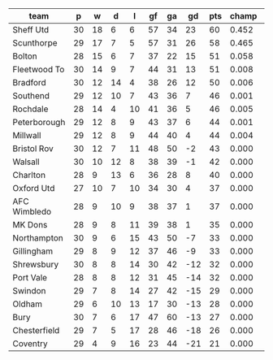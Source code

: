|     team     | p  | w  | d  | l  | gf | ga | gd  | pts | champ | top2  | top3  | top4  |  5-7  | bot4  | bot3  | bot2  |
|--------------|----|----|----|----|----|----|-----|-----|-------|-------|-------|-------|-------|-------|-------|-------|
| Sheff Utd    | 30 | 18 |  6 |  6 | 57 | 34 |  23 |  60 | 0.452 | 0.818 | 0.936 | 0.974 | 0.024 | 0.000 | 0.000 | 0.000|
| Scunthorpe   | 29 | 17 |  7 |  5 | 57 | 31 |  26 |  58 | 0.465 | 0.818 | 0.937 | 0.975 | 0.023 | 0.000 | 0.000 | 0.000|
| Bolton       | 28 | 15 |  6 |  7 | 37 | 22 |  15 |  51 | 0.058 | 0.215 | 0.528 | 0.702 | 0.226 | 0.000 | 0.000 | 0.000|
| Fleetwood To | 30 | 14 |  9 |  7 | 44 | 31 |  13 |  51 | 0.008 | 0.050 | 0.184 | 0.355 | 0.380 | 0.000 | 0.000 | 0.000|
| Bradford     | 30 | 12 | 14 |  4 | 38 | 26 |  12 |  50 | 0.006 | 0.032 | 0.117 | 0.253 | 0.398 | 0.000 | 0.000 | 0.000|
| Southend     | 29 | 12 | 10 |  7 | 43 | 36 |   7 |  46 | 0.001 | 0.009 | 0.039 | 0.107 | 0.302 | 0.000 | 0.000 | 0.000|
| Rochdale     | 28 | 14 |  4 | 10 | 41 | 36 |   5 |  46 | 0.005 | 0.024 | 0.090 | 0.197 | 0.349 | 0.000 | 0.000 | 0.000|
| Peterborough | 29 | 12 |  8 |  9 | 43 | 37 |   6 |  44 | 0.001 | 0.005 | 0.030 | 0.083 | 0.254 | 0.000 | 0.000 | 0.000|
| Millwall     | 29 | 12 |  8 |  9 | 44 | 40 |   4 |  44 | 0.004 | 0.022 | 0.091 | 0.208 | 0.370 | 0.000 | 0.000 | 0.000|
| Bristol Rov  | 30 | 12 |  7 | 11 | 48 | 50 |  -2 |  43 | 0.000 | 0.001 | 0.006 | 0.018 | 0.097 | 0.001 | 0.000 | 0.000|
| Walsall      | 30 | 10 | 12 |  8 | 38 | 39 |  -1 |  42 | 0.000 | 0.000 | 0.003 | 0.010 | 0.080 | 0.002 | 0.000 | 0.000|
| Charlton     | 28 |  9 | 13 |  6 | 36 | 28 |   8 |  40 | 0.000 | 0.002 | 0.014 | 0.043 | 0.175 | 0.000 | 0.000 | 0.000|
| Oxford Utd   | 27 | 10 |  7 | 10 | 34 | 30 |   4 |  37 | 0.000 | 0.003 | 0.019 | 0.057 | 0.195 | 0.000 | 0.000 | 0.000|
| AFC Wimbledo | 28 |  9 | 10 |  9 | 38 | 37 |   1 |  37 | 0.000 | 0.001 | 0.005 | 0.017 | 0.097 | 0.003 | 0.001 | 0.000|
| MK Dons      | 28 |  9 |  8 | 11 | 39 | 38 |   1 |  35 | 0.000 | 0.000 | 0.001 | 0.002 | 0.024 | 0.021 | 0.006 | 0.001|
| Northampton  | 30 |  9 |  6 | 15 | 43 | 50 |  -7 |  33 | 0.000 | 0.000 | 0.000 | 0.000 | 0.002 | 0.104 | 0.047 | 0.017|
| Gillingham   | 29 |  8 |  9 | 12 | 37 | 46 |  -9 |  33 | 0.000 | 0.000 | 0.000 | 0.000 | 0.004 | 0.066 | 0.030 | 0.010|
| Shrewsbury   | 30 |  8 |  8 | 14 | 30 | 42 | -12 |  32 | 0.000 | 0.000 | 0.000 | 0.000 | 0.000 | 0.293 | 0.164 | 0.065|
| Port Vale    | 28 |  8 |  8 | 12 | 31 | 45 | -14 |  32 | 0.000 | 0.000 | 0.000 | 0.000 | 0.001 | 0.221 | 0.117 | 0.045|
| Swindon      | 29 |  7 |  8 | 14 | 27 | 42 | -15 |  29 | 0.000 | 0.000 | 0.000 | 0.000 | 0.000 | 0.495 | 0.333 | 0.177|
| Oldham       | 29 |  6 | 10 | 13 | 17 | 30 | -13 |  28 | 0.000 | 0.000 | 0.000 | 0.000 | 0.000 | 0.501 | 0.335 | 0.176|
| Bury         | 30 |  7 |  6 | 17 | 47 | 60 | -13 |  27 | 0.000 | 0.000 | 0.000 | 0.000 | 0.000 | 0.527 | 0.366 | 0.198|
| Chesterfield | 29 |  7 |  5 | 17 | 28 | 46 | -18 |  26 | 0.000 | 0.000 | 0.000 | 0.000 | 0.000 | 0.830 | 0.720 | 0.544|
| Coventry     | 29 |  4 |  9 | 16 | 23 | 44 | -21 |  21 | 0.000 | 0.000 | 0.000 | 0.000 | 0.000 | 0.937 | 0.880 | 0.766|
